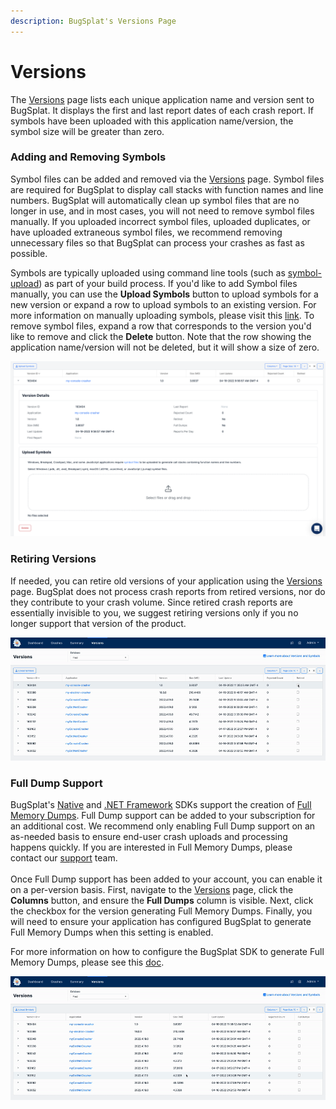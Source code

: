 ```yaml
---
description: BugSplat's Versions Page
---
```


# Versions

The [Versions](https://app.bugsplat.com/v2/versions) page lists each unique application name and version sent to BugSplat. It displays the first and last report dates of each crash report. If symbols have been uploaded with this application name/version, the symbol size will be greater than zero.

### Adding and Removing Symbols

Symbol files can be added and removed via the [Versions](https://app.bugsplat.com/v2/versions) page. Symbol files are required for BugSplat to display call stacks with function names and line numbers. BugSplat will automatically clean up symbol files that are no longer in use, and in most cases, you will not need to remove symbol files manually. If you uploaded incorrect symbol files, uploaded duplicates, or have uploaded extraneous symbol files, we recommend removing unnecessary files so that BugSplat can process your crashes as fast as possible.

Symbols are typically uploaded using command line tools (such as [symbol-upload](../../education/faq/how-to-upload-symbol-files-with-symbol-upload.md)) as part of your build process. If you'd like to add Symbol files manually, you can use the **Upload Symbols** button to upload symbols for a new version or expand a row to upload symbols to an existing version. For more information on manually uploading symbols, please visit this [link](../development/working-with-symbol-files/how-to-manually-upload-symbols.md). To remove symbol files, expand a row that corresponds to the version you'd like to remove and click the **Delete** button.  Note that the row showing the application name/version will not be deleted, but it will show a size of zero.

![Managing Symbols on the Versions Page](<../../.gitbook/assets/image (4).png>)

### Retiring Versions

If needed, you can retire old versions of your application using the [Versions](https://app.bugsplat.com/v2/versions) page. BugSplat does not process crash reports from retired versions, nor do they contribute to your crash volume. Since retired crash reports are essentially invisible to you, we suggest retiring versions only if you no longer support that version of the product.

![Retiring a Version](<../../.gitbook/assets/retire-version (1).gif>)

### Full Dump Support

BugSplat's [Native](../getting-started/integrations/desktop/cplusplus/) and [.NET Framework](../getting-started/integrations/desktop/windows-dot-net-framework.md) SDKs support the creation of [Full Memory Dumps](../getting-started/integrations/desktop/cplusplus/full-memory-dumps.md). Full Dump support can be added to your subscription for an additional cost. We recommend only enabling Full Dump support on an as-needed basis to ensure end-user crash uploads and processing happens quickly. If you are interested in Full Memory Dumps, please contact our [support](../../administration/contact-us.md) team.\
\
Once Full Dump support has been added to your account, you can enable it on a per-version basis. First, navigate to the [Versions](https://app.bugsplat.com/v2/versions) page, click the **Columns** button, and ensure the **Full Dumps** column is visible. Next, click the checkbox for the version generating Full Memory Dumps. Finally, you will need to ensure your application has configured BugSplat to generate Full Memory Dumps when this setting is enabled.

For more information on how to configure the BugSplat SDK to generate Full Memory Dumps, please see this [doc](../getting-started/integrations/desktop/cplusplus/full-memory-dumps.md).

![Enabling Full Dumps](../../.gitbook/assets/full-dumps.gif)
